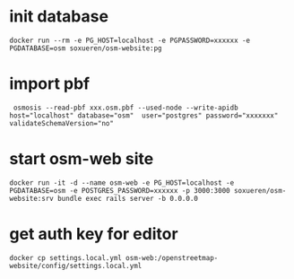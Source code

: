 # init database 
```
docker run --rm -e PG_HOST=localhost -e PGPASSWORD=xxxxxx -e PGDATABASE=osm soxueren/osm-website:pg
```
# import pbf
```
 osmosis --read-pbf xxx.osm.pbf --used-node --write-apidb host="localhost" database="osm"  user="postgres" password="xxxxxxx" validateSchemaVersion="no"
```
#  start osm-web site
```
docker run -it -d --name osm-web -e PG_HOST=localhost -e PGDATABASE=osm -e POSTGRES_PASSWORD=xxxxxx -p 3000:3000 soxueren/osm-website:srv bundle exec rails server -b 0.0.0.0
```
# get auth key for editor
```
docker cp settings.local.yml osm-web:/openstreetmap-website/config/settings.local.yml
```
